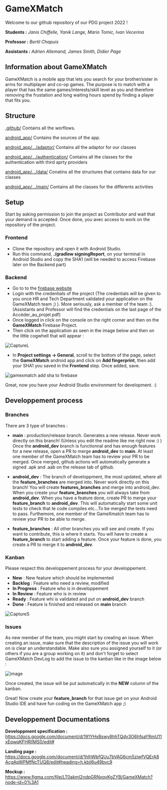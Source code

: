 # GameXMatch

Welcome to our github repository of our PDG project 2022 !

**Students :** *Janis Chiffelle, Yanik Lange, Mario Tomic, Ivan Vecerina*

**Professor :** *Bertil Chapuis*

**Assistants :** *Adrien Allemand, James Smith, Didier Page*


## Information about GameXMatch

GameXMatch is a mobile app that lets you search for your brother/sister in arms for multiplayer and co-op games.
The purpose is to match with a player that has the same games/interests/skill level as you and therefore removing the frustation and long waiting hours spend by finding a player that fits you.

## Structure

[.github/](.github) Contains all the worflows.

[android_app/](android_app) Contains the sources of the app.

[android_app/.../adaptor/](android_app/app/src/main/java/ch/gamesxmatch/adaptor) Contains all the adaptor for our classes

[android_app/.../authentication/](android_app/app/src/main/java/ch/gamesxmatch/authentication) Contains all the classes for the authentication with third aprty providers

[android_app/.../data/](android_app/app/src/main/java/ch/gamesxmatch/data) Conatins all the structures that contains data for our classes

[android_app/.../main/](android_app/app/src/main/java/ch/gamesxmatch/main) Contains all the classes for the differents activities

## Setup

Start by asking permission to join the project as Contributor and wait that your demand is accepted. Once done, you avec access to work on the repository of the project.

### Frontend
- Clone the repository and open it with Android Studio.
- Run this command, **./gradlew signingReport**, on your terminal in Android Studio and copy the SHA1 (will be needed to access Firebase later on the Backend part)

### Backend
- Go to to the [firebase website](https://firebase.google.com)
- Login with the credentials of the project (The credentials will be given to you once HR and Tech Department validated your application on the GameXMatch team ;) ). More seriously, ask a member of the team :).(Assistants and Professor will find the credentials on the last page of the Accéder_au_projet.pdf)
- Once logged in click on the console on the right corner and then on the **GameXMatch** Firebase Project.
- Then click on the application as seen in the image below and then on the little cogwhell that will appear : 

![CaptureL](https://user-images.githubusercontent.com/48253621/189080851-306d5c7d-acb6-47f6-b241-2e884b948ef1.PNG)

- In **Project settings -> General**, scroll to the bottom of the page, select the **GameXMatch** android app and click on **Add fingerprint**, then add your SHA1 you saved in the **Frontend** step. Once added, save.

![gamexmatch add sha to firebase](https://user-images.githubusercontent.com/45587342/189119461-6e6215ee-6a72-4c19-833a-ecbcd4853573.png)

Great, now you have your Android Studio environment for development. :)

## Developpement process

### Branches
There are 3 type of branches :


- **main** : production/release branch. Generates a new release. Never work directly on this branch! (Unless you edit the readme like me right now :) )
Once the **android_dev** branch is functionnal and has enough features for a new release, open a PR to merge **android_dev** to **main**. At least one member of the GameXMatch team has to review your PR to be merged. Once merged, github actions will automatically generate a signed .apk and .aab on the release tab of github.

- **android_dev** : The branch of developpment, the most updated, where all the **feature_branches** are merged into. Never work directly on this branch! You will create **features_branches** and merge into android_dev. When you create your **feature_branches** you will always take from **android_dev**. When you have a feature done, create PR to merge your **feature_branch** to **android_dev**. This will automatically start some unit tests to check that te code compiles etc...To be merged the tests need to pass. Furthemore, one member of the GameXmatch team has to review your PR to be able to merge.

- **feature_branches** : All other branches you will see and create. If you want to contribute, this is where it starts. You will have to create a **feature_branch** to start adding a feature. Once your feature is done, you create a PR to merge it to **android_dev**.

### Kanban
Please respect this developpement process for your developpement.

- **New** : New feature which should be implemented
- **Backlog** : Feature who need a review, modified
- **In Progress** : Feature who is in developpement
- **In Review** : Feature who is in review
- **Ready** : Feature whi is validated and put on **android_dev** branch
- **Done** : Feature is finished and released on **main** branch

![CaptureS](https://user-images.githubusercontent.com/48253621/189082332-081948ae-4e89-43be-9e77-6778cf90937f.PNG)

### Issues
As new member of the team, you might start by creating an issue. When creating an issue, make sure that the description of the issue you will work on is clear an understandable. Make also sure you assigned yourself to it (or others if you are a group working on it) and don't forget to select GameXMatch DevLog to add the issue to the kanban like in the image below :

![image](https://user-images.githubusercontent.com/45587342/189128245-a4d069d3-8cea-447e-8885-e2e2072bafdb.png)

Once created, the issue will be put automatically in the **NEW** column of the kanban.

Great! Now create your **feature_branch** for that issue get on your Android Studio IDE and have fun coding on the GameXMatch app ;)

## Developpement Documentations

**Developpment specification :** https://docs.google.com/document/d/191YHxBswy8hhTQdy3O6hfsaYRmU11xEqwqKFHRIIMS0/edit#

**Landing page :** https://docs.google.com/document/d/1hIhWbfQUu7bVAG6cm5ziwfVQErA8AcgApWPMfNcTUQ8/edit#heading=h.kbil6u49bvc9

**Mockup :** https://www.figma.com/file/LT0akmI2ndpGRNxqvKgZYB/GameXMatch?node-id=0%3A1
